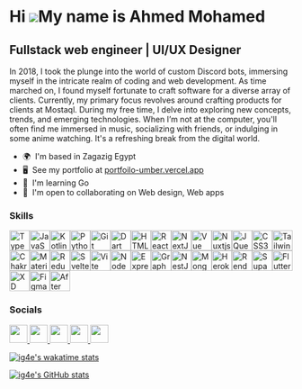 # Hi ![](https://user-images.githubusercontent.com/18350557/176309783-0785949b-9127-417c-8b55-ab5a4333674e.gif)My name is Ahmed Mohamed

## Fullstack web engineer | UI/UX Designer

In 2018, I took the plunge into the world of custom Discord bots, immersing myself in the intricate realm of coding and web development. As time marched on, I found myself fortunate to craft software for a diverse array of clients. Currently, my primary focus revolves around crafting products for clients at Mostaql. During my free time, I delve into exploring new concepts, trends, and emerging technologies. When I’m not at the computer, you'll often find me immersed in music, socializing with friends, or indulging in some anime watching. It's a refreshing break from the digital world.

-   🌍  I'm based in Zagazig Egypt
-   🖥️  See my portfolio at [portfoilo-umber.vercel.app](http://portfoilo-umber.vercel.app)
-   🧠  I'm learning Go
-   🤝  I'm open to collaborating on Web design, Web apps

### Skills

<p align="left">
	<a href="https://www.typescriptlang.org/" target="_blank" rel="noreferrer"
		><img
			src="https://raw.githubusercontent.com/danielcranney/readme-generator/main/public/icons/skills/typescript-colored.svg"
			width="36"
			height="36"
			alt="TypeScript" /></a
	><a href="https://developer.mozilla.org/en-US/docs/Web/JavaScript" target="_blank" rel="noreferrer"
		><img
			src="https://raw.githubusercontent.com/danielcranney/readme-generator/main/public/icons/skills/javascript-colored.svg"
			width="36"
			height="36"
			alt="JavaScript" /></a
	><a href="https://kotlinlang.org/" target="_blank" rel="noreferrer"
		><img
			src="https://raw.githubusercontent.com/danielcranney/readme-generator/main/public/icons/skills/kotlin-colored.svg"
			width="36"
			height="36"
			alt="Kotlin" /></a
	><a href="https://www.python.org/" target="_blank" rel="noreferrer"
		><img
			src="https://raw.githubusercontent.com/danielcranney/readme-generator/main/public/icons/skills/python-colored.svg"
			width="36"
			height="36"
			alt="Python" /></a
	><a href="https://git-scm.com/" target="_blank" rel="noreferrer"
		><img
			src="https://raw.githubusercontent.com/danielcranney/readme-generator/main/public/icons/skills/git-colored.svg"
			width="36"
			height="36"
			alt="Git" /></a
	><a href="https://dart.dev/" target="_blank" rel="noreferrer"
		><img
			src="https://raw.githubusercontent.com/danielcranney/readme-generator/main/public/icons/skills/dart-colored.svg"
			width="36"
			height="36"
			alt="Dart" /></a
	><a href="https://developer.mozilla.org/en-US/docs/Glossary/HTML5" target="_blank" rel="noreferrer"
		><img
			src="https://raw.githubusercontent.com/danielcranney/readme-generator/main/public/icons/skills/html5-colored.svg"
			width="36"
			height="36"
			alt="HTML5" /></a
	><a href="https://reactjs.org/" target="_blank" rel="noreferrer"
		><img
			src="https://raw.githubusercontent.com/danielcranney/readme-generator/main/public/icons/skills/react-colored.svg"
			width="36"
			height="36"
			alt="React" /></a
	><a href="https://nextjs.org/docs" target="_blank" rel="noreferrer"
		><img
			src="https://raw.githubusercontent.com/danielcranney/readme-generator/main/public/icons/skills/nextjs-colored-dark.svg"
			width="36"
			height="36"
			alt="NextJs" /></a
	><a href="https://vuejs.org/" target="_blank" rel="noreferrer"
		><img
			src="https://raw.githubusercontent.com/danielcranney/readme-generator/main/public/icons/skills/vuejs-colored.svg"
			width="36"
			height="36"
			alt="Vue" /></a
	><a href="https://nuxtjs.org/" target="_blank" rel="noreferrer"
		><img
			src="https://raw.githubusercontent.com/danielcranney/readme-generator/main/public/icons/skills/nuxtjs-colored.svg"
			width="36"
			height="36"
			alt="Nuxtjs" /></a
	><a href="https://jquery.com/" target="_blank" rel="noreferrer"
		><img
			src="https://raw.githubusercontent.com/danielcranney/readme-generator/main/public/icons/skills/jquery-colored.svg"
			width="36"
			height="36"
			alt="JQuery" /></a
	><a href="https://www.w3.org/TR/CSS/#css" target="_blank" rel="noreferrer"
		><img
			src="https://raw.githubusercontent.com/danielcranney/readme-generator/main/public/icons/skills/css3-colored.svg"
			width="36"
			height="36"
			alt="CSS3" /></a
	><a href="https://tailwindcss.com/" target="_blank" rel="noreferrer"
		><img
			src="https://raw.githubusercontent.com/danielcranney/readme-generator/main/public/icons/skills/tailwindcss-colored.svg"
			width="36"
			height="36"
			alt="TailwindCSS" /></a
	><a href="https://chakra-ui.com/" target="_blank" rel="noreferrer"
		><img
			src="https://raw.githubusercontent.com/danielcranney/readme-generator/main/public/icons/skills/chakra-colored.svg"
			width="36"
			height="36"
			alt="Chakra UI" /></a
	><a href="https://mui.com/" target="_blank" rel="noreferrer"
		><img
			src="https://raw.githubusercontent.com/danielcranney/readme-generator/main/public/icons/skills/materialui-colored.svg"
			width="36"
			height="36"
			alt="Material UI" /></a
	><a href="https://redux.js.org/" target="_blank" rel="noreferrer"
		><img
			src="https://raw.githubusercontent.com/danielcranney/readme-generator/main/public/icons/skills/redux-colored.svg"
			width="36"
			height="36"
			alt="Redux" /></a
	><a href="https://svelte.dev/" target="_blank" rel="noreferrer"
		><img
			src="https://raw.githubusercontent.com/danielcranney/readme-generator/main/public/icons/skills/svelte-colored.svg"
			width="36"
			height="36"
			alt="Svelte" /></a
	><a href="https://vitejs.dev/" target="_blank" rel="noreferrer"
		><img
			src="https://raw.githubusercontent.com/danielcranney/readme-generator/main/public/icons/skills/vite-colored.svg"
			width="36"
			height="36"
			alt="Vite" /></a
	><a href="https://nodejs.org/en/" target="_blank" rel="noreferrer"
		><img
			src="https://raw.githubusercontent.com/danielcranney/readme-generator/main/public/icons/skills/nodejs-colored.svg"
			width="36"
			height="36"
			alt="NodeJS" /></a
	><a href="https://expressjs.com/" target="_blank" rel="noreferrer"
		><img
			src="https://raw.githubusercontent.com/danielcranney/readme-generator/main/public/icons/skills/express-colored-dark.svg"
			width="36"
			height="36"
			alt="Express" /></a
	><a href="https://graphql.org/" target="_blank" rel="noreferrer"
		><img
			src="https://raw.githubusercontent.com/danielcranney/readme-generator/main/public/icons/skills/graphql-colored.svg"
			width="36"
			height="36"
			alt="GraphQL" /></a
	><a href="https://docs.nestjs.com/" target="_blank" rel="noreferrer"
		><img
			src="https://raw.githubusercontent.com/danielcranney/readme-generator/main/public/icons/skills/nestjs-colored.svg"
			width="36"
			height="36"
			alt="NestJS" /></a
	><a href="https://www.mongodb.com/" target="_blank" rel="noreferrer"
		><img
			src="https://raw.githubusercontent.com/danielcranney/readme-generator/main/public/icons/skills/mongodb-colored.svg"
			width="36"
			height="36"
			alt="MongoDB" /></a
	><a href="https://www.heroku.com/" target="_blank" rel="noreferrer"
		><img
			src="https://raw.githubusercontent.com/danielcranney/readme-generator/main/public/icons/skills/heroku-colored.svg"
			width="36"
			height="36"
			alt="Heroku" /></a
	><a href="https://render.com/" target="_blank" rel="noreferrer"
		><img
			src="https://raw.githubusercontent.com/danielcranney/readme-generator/main/public/icons/skills/render-colored.svg"
			width="36"
			height="36"
			alt="Render" /></a
	><a href="https://supabase.io/" target="_blank" rel="noreferrer"
		><img
			src="https://raw.githubusercontent.com/danielcranney/readme-generator/main/public/icons/skills/supabase-colored.svg"
			width="36"
			height="36"
			alt="Supabase" /></a
	><a href="https://flutter.dev/" target="_blank" rel="noreferrer"
		><img
			src="https://raw.githubusercontent.com/danielcranney/readme-generator/main/public/icons/skills/flutter-colored.svg"
			width="36"
			height="36"
			alt="Flutter" /></a
	><a href="https://www.adobe.com/uk/products/xd.html" target="_blank" rel="noreferrer"
		><img
			src="https://raw.githubusercontent.com/danielcranney/readme-generator/main/public/icons/skills/xd-colored-dark.svg"
			width="36"
			height="36"
			alt="XD" /></a
	><a href="https://www.figma.com/" target="_blank" rel="noreferrer"
		><img
			src="https://raw.githubusercontent.com/danielcranney/readme-generator/main/public/icons/skills/figma-colored.svg"
			width="36"
			height="36"
			alt="Figma" /></a
	><a href="https://www.adobe.com/uk/products/aftereffects.html" target="_blank" rel="noreferrer"
		><img
			src="https://raw.githubusercontent.com/danielcranney/readme-generator/main/public/icons/skills/aftereffects-colored-dark.svg"
			width="36"
			height="36"
			alt="After Effects"
	/></a>
</p>

### Socials

<p align="left">
	<a href="https://discord.com/users/ig4e" target="_blank" rel="noreferrer">
		<picture>
			<source
				media="(prefers-color-scheme: light)"
				srcset="https://raw.githubusercontent.com/danielcranney/readme-generator/main/public/icons/socials/discord.svg"
			/>
			<img
				src="https://raw.githubusercontent.com/danielcranney/readme-generator/main/public/icons/socials/discord.svg"
				width="32"
				height="32"
			/>
		</picture>
	</a>
	<a href="https://www.dribbble.com/Sekai966" target="_blank" rel="noreferrer">
		<picture>
			<source
				media="(prefers-color-scheme: light)"
				srcset="https://raw.githubusercontent.com/danielcranney/readme-generator/main/public/icons/socials/dribbble.svg"
			/>
			<img
				src="https://raw.githubusercontent.com/danielcranney/readme-generator/main/public/icons/socials/dribbble.svg"
				width="32"
				height="32"
			/>
		</picture>
	</a>
	<a href="https://www.github.com/ig4e" target="_blank" rel="noreferrer">
		<picture>
			<source
				media="(prefers-color-scheme: dark)"
				srcset="https://raw.githubusercontent.com/danielcranney/readme-generator/main/public/icons/socials/github-dark.svg"
			/>
			<source
				media="(prefers-color-scheme: light)"
				srcset="https://raw.githubusercontent.com/danielcranney/readme-generator/main/public/icons/socials/github.svg"
			/>
			<img
				src="https://raw.githubusercontent.com/danielcranney/readme-generator/main/public/icons/socials/github.svg"
				width="32"
				height="32"
			/>
		</picture>
	</a>
	<a href="https://www.stackoverflow.com/users/13357873/ig4e" target="_blank" rel="noreferrer">
		<picture>
			<source
				media="(prefers-color-scheme: light)"
				srcset="https://raw.githubusercontent.com/danielcranney/readme-generator/main/public/icons/socials/stackoverflow.svg"
			/>
			<img
				src="https://raw.githubusercontent.com/danielcranney/readme-generator/main/public/icons/socials/stackoverflow.svg"
				width="32"
				height="32"
			/>
		</picture>
	</a>
	<a href="https://www.youtube.com/@Sekai966" target="_blank" rel="noreferrer">
		<picture>
			<source
				media="(prefers-color-scheme: light)"
				srcset="https://raw.githubusercontent.com/danielcranney/readme-generator/main/public/icons/socials/youtube.svg"
			/>
			<img
				src="https://raw.githubusercontent.com/danielcranney/readme-generator/main/public/icons/socials/youtube.svg"
				width="32"
				height="32"
			/>
		</picture>
	</a>
</p>


[![ig4e's wakatime stats](https://github-readme-stats.vercel.app/api/wakatime?username=ig4e&theme=transparent)](https://github.com/anuraghazra/github-readme-stats)

[![ig4e's GitHub stats](https://github-readme-stats.vercel.app/api?username=ig4e&count_private=true&theme=transparent)](https://github.com/anuraghazra/github-readme-stats)
